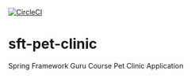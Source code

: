 [![CircleCI](https://circleci.com/gh/dmatos/sfg-pet-clinic/tree/main.svg?style=svg)](https://circleci.com/gh/dmatos/sfg-pet-clinic/tree/main)

# sft-pet-clinic

Spring Framework Guru Course Pet Clinic Application
